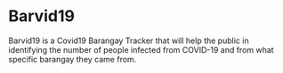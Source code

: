 # Barvid19
Barvid19 is a Covid19 Barangay Tracker that will help the public in identifying the number of people infected from COVID-19 and from what specific barangay they came from. 
